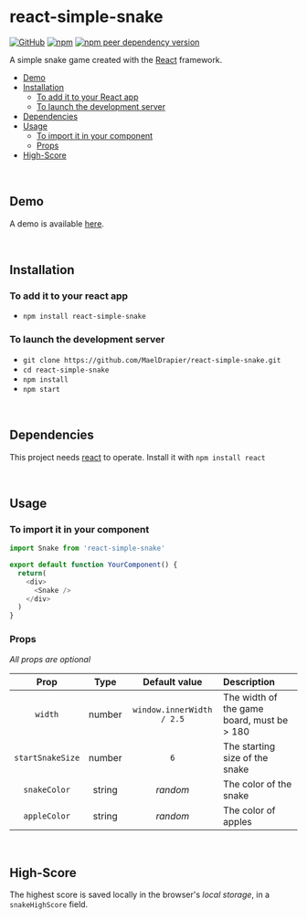 # react-simple-snake
[![GitHub](https://img.shields.io/github/license/MaelDrapier/react-simple-snake)](https://github.com/MaelDrapier/react-simple-snake/blob/master/LICENSE)
[![npm](https://img.shields.io/npm/v/react-simple-snake?color=blue)](https://www.npmjs.com/package/react-simple-snake)
[![npm peer dependency version](https://img.shields.io/npm/dependency-version/react-simple-snake/peer/react?color=cyan)](https://www.npmjs.com/package/react)

A simple snake game created with the [React](https://reactjs.org) framework.

- [Demo](#demo)
- [Installation](#installation)
  - [To add it to your React app](#to-add-it-to-your-react-app)
  - [To launch the development server](#to-launch-the-development-server)
- [Dependencies](#dependencies)
- [Usage](#usage)
  - [To import it in your component](#to-import-it-in-your-component)
  - [Props](#props)
- [High-Score](#high-score)

<br/>

## Demo
A demo is available [here](https://MaelDrapier.github.io/react-simple-snake).

<br/>

## Installation

### To add it to your react app
- `npm install react-simple-snake`

### To launch the development server

- `git clone https://github.com/MaelDrapier/react-simple-snake.git`
- `cd react-simple-snake`
- `npm install`
- `npm start`

<br/>

## Dependencies
This project needs [react](https://www.npmjs.com/package/react) to operate. Install it with `npm install react`

<br/>

## Usage

### To import it in your component

``` javascript
import Snake from 'react-simple-snake'

export default function YourComponent() {
  return(
    <div>
      <Snake />
    </div>
  )
}

```

### Props
_All props are optional_

|Prop|Type|Default value|Description|
|:-:|:-:|:-:|:-|
|`width`|number|`window.innerWidth / 2.5`|The width of the game board, must be > 180|
|`startSnakeSize`|number|`6`|The starting size of the snake|
|`snakeColor`|string|_random_|The color of the snake|
|`appleColor`|string|_random_|The color of apples|

<br/>

## High-Score
The highest score is saved locally in the browser's _local storage_, in a `snakeHighScore` field.
